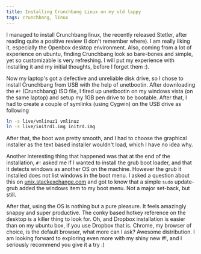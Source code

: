 ```yaml
---
title: Installing Crunchbang Linux on my old lappy
tags: crunchbang, linux
---
```


I managed to install Crunchbang linux, the recently released Stetler, after
reading quite a positive review (I don't remember where). I am really liking
it, especially the Openbox desktop environment. Also, coming from a lot of
experience on ubuntu, finding Crunchbang look so bare-bones and simple, yet so
customizable is very refreshing. I will put my experience with installing it
and my initial thoughts, before I forget them :).

Now my laptop's got a defective and unreliable disk drive, so I chose to
install Crunchbang from USB with the help of unetbootin. After downloading the
`#!` (Crunchbang) ISO file, I fired up unetbootin on my windows vista (on the
same laptop) and setup my 1GB pen drive to be bootable. After that, I had to
create a couple of symlinks (using Cygwin) on the USB drive as following

```bash
ln -s live/vmlinuz1 vmlinuz
ln -s live/initrd1.img initrd.img
```

After that, the boot was pretty smooth, and I had to choose the graphical
installer as the text based installer wouldn't load, which I have no idea why.

Another interesting thing that happened was that at the end of the
installation, `#!` asked me if I wanted to install the grub boot loader, and that
it detects windows as another OS on the machine. However the grub it installed
does not list windows in the boot menu. I asked a question about this on
[unix.stackexchange.com](https://unix.stackexchange.com) and got to know that a
simple `sudo` update-grub added the windows item to my boot menu. Not a major
set-back, but still.

After that, using the OS is nothing but a pure pleasure. It feels amazingly
snappy and super productive. The conky based hotkey reference on the desktop is
a killer thing to look for. Oh, and Dropbox installation is easier than on my
ubuntu box, if you use Dropbox that is. Chrome, my browser of choice, is the
default browser, what more can I ask? Awesome distribution. I am looking
forward to exploring even more with my shiny new #!, and I seriously recommend
you give it a try :)
